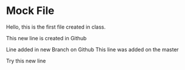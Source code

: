 # Mock File

Hello, this is the first file created in class.

This new line is created in Github

Line added in new Branch on Github
This line was added on the master

Try this new line
